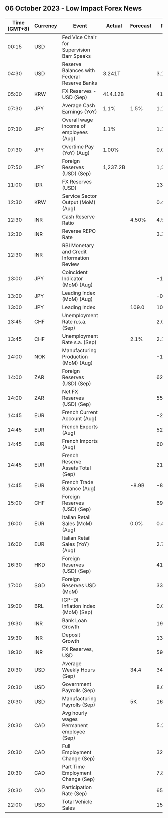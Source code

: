 ## 06 October 2023 - Low Impact Forex News

| Time (GMT+8) | Currency | Event | Actual | Forecast | Previous |
|------|----------|-------|--------|----------|----------|
| 00:15 | USD | Fed Vice Chair for Supervision Barr Speaks |  |  |  |
| 04:30 | USD | Reserve Balances with Federal Reserve Banks | 3.241T |  | 3.168T |
| 05:00 | KRW | FX Reserves - USD (Sep) | 414.12B |  | 418.30B |
| 07:30 | JPY | Average Cash Earnings (YoY) | 1.1% | 1.5% | 1.1% |
| 07:30 | JPY | Overall wage income of employees (Aug) | 1.1% |  | 1.1% |
| 07:30 | JPY | Overtime Pay (YoY) (Aug) | 1.00% |  | 0.00% |
| 07:50 | JPY | Foreign Reserves (USD) (Sep) | 1,237.2B |  | 1,251.2B |
| 11:00 | IDR | FX Reserves (USD) |  |  | 137.10B |
| 12:30 | KRW | Service Sector Output (MoM) (Aug) |  |  | 0.4% |
| 12:30 | INR | Cash Reserve Ratio |  | 4.50% | 4.50% |
| 12:30 | INR | Reverse REPO Rate |  |  | 3.35% |
| 12:30 | INR | RBI Monetary and Credit Information Review |  |  |  |
| 13:00 | JPY | Coincident Indicator (MoM) (Aug) |  |  | -1.4% |
| 13:00 | JPY | Leading Index (MoM) (Aug) |  |  | -0.6% |
| 13:00 | JPY | Leading Index |  | 109.0 | 108.2 |
| 13:45 | CHF | Unemployment Rate n.s.a. (Sep) |  |  | 2.0% |
| 13:45 | CHF | Unemployment Rate s.a. (Sep) |  | 2.1% | 2.1% |
| 14:00 | NOK | Manufacturing Production (MoM) (Aug) |  |  | -1.2% |
| 14:00 | ZAR | Foreign Reserves (USD) (Sep) |  |  | 62.00B |
| 14:00 | ZAR | Net FX Reserves (USD) (Sep) |  |  | 55.444B |
| 14:45 | EUR | French Current Account (Aug) |  |  | -2.00B |
| 14:45 | EUR | French Exports (Aug) |  |  | 52.6B |
| 14:45 | EUR | French Imports (Aug) |  |  | 60.7B |
| 14:45 | EUR | French Reserve Assets Total (Sep) |  |  | 215,995.0M |
| 14:45 | EUR | French Trade Balance (Aug) |  | -8.9B | -8.1B |
| 15:00 | CHF | Foreign Reserves (USD) (Sep) |  |  | 694.3B |
| 16:00 | EUR | Italian Retail Sales (MoM) (Aug) |  | 0.0% | 0.4% |
| 16:00 | EUR | Italian Retail Sales (YoY) (Aug) |  |  | 2.7% |
| 16:30 | HKD | Foreign Reserves (USD) (Sep) |  |  | 418.40B |
| 17:00 | SGD | Foreign Reserves USD (MoM) |  |  | 337.3B |
| 19:00 | BRL | IGP-DI Inflation Index (MoM) (Sep) |  |  | 0.05% |
| 19:30 | INR | Bank Loan Growth |  |  | 19.8% |
| 19:30 | INR | Deposit Growth |  |  | 13.6% |
| 19:30 | INR | FX Reserves, USD |  |  | 590.70B |
| 20:30 | USD | Average Weekly Hours (Sep) |  | 34.4 | 34.4 |
| 20:30 | USD | Government Payrolls (Sep) |  |  | 8.0K |
| 20:30 | USD | Manufacturing Payrolls (Sep) |  | 5K | 16K |
| 20:30 | CAD | Avg hourly wages Permanent employee (Sep) |  |  | 5.2% |
| 20:30 | CAD | Full Employment Change (Sep) |  |  | 32.2K |
| 20:30 | CAD | Part Time Employment Change (Sep) |  |  | 7.8K |
| 20:30 | CAD | Participation Rate (Sep) |  |  | 65.5% |
| 22:00 | USD | Total Vehicle Sales |  |  | 15.00M |

